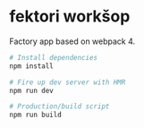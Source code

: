 # fektori workšop

Factory app based on webpack 4.

```bash
# Install dependencies
npm install

# Fire up dev server with HMR
npm run dev

# Production/build script
npm run build

```